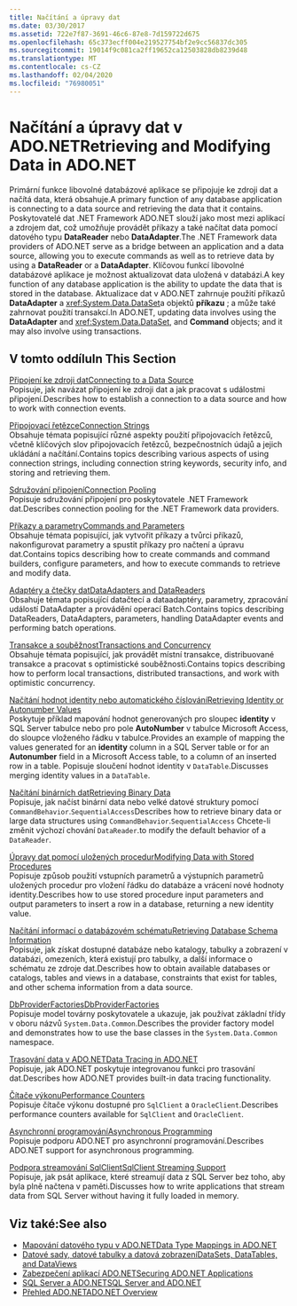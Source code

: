 ```yaml
---
title: Načítání a úpravy dat
ms.date: 03/30/2017
ms.assetid: 722e7f87-3691-46c6-87e8-7d159722d675
ms.openlocfilehash: 65c373ecff004e219527754bf2e9cc56837dc305
ms.sourcegitcommit: 19014f9c081ca2ff19652ca12503828db8239d48
ms.translationtype: MT
ms.contentlocale: cs-CZ
ms.lasthandoff: 02/04/2020
ms.locfileid: "76980051"
---
```

# <a name="retrieving-and-modifying-data-in-adonet"></a><span data-ttu-id="376d0-102">Načítání a úpravy dat v ADO.NET</span><span class="sxs-lookup"><span data-stu-id="376d0-102">Retrieving and Modifying Data in ADO.NET</span></span>
<span data-ttu-id="376d0-103">Primární funkce libovolné databázové aplikace se připojuje ke zdroji dat a načítá data, která obsahuje.</span><span class="sxs-lookup"><span data-stu-id="376d0-103">A primary function of any database application is connecting to a data source and retrieving the data that it contains.</span></span> <span data-ttu-id="376d0-104">Poskytovatelé dat .NET Framework ADO.NET slouží jako most mezi aplikací a zdrojem dat, což umožňuje provádět příkazy a také načítat data pomocí datového typu **DataReader** nebo **DataAdapter**.</span><span class="sxs-lookup"><span data-stu-id="376d0-104">The .NET Framework data providers of ADO.NET serve as a bridge between an application and a data source, allowing you to execute commands as well as to retrieve data by using a **DataReader** or a **DataAdapter**.</span></span> <span data-ttu-id="376d0-105">Klíčovou funkcí libovolné databázové aplikace je možnost aktualizovat data uložená v databázi.</span><span class="sxs-lookup"><span data-stu-id="376d0-105">A key function of any database application is the ability to update the data that is stored in the database.</span></span> <span data-ttu-id="376d0-106">Aktualizace dat v ADO.NET zahrnuje použití příkazů **DataAdapter** a <xref:System.Data.DataSet>a objektů **příkazu** ; a může také zahrnovat použití transakcí.</span><span class="sxs-lookup"><span data-stu-id="376d0-106">In ADO.NET, updating data involves using the **DataAdapter** and <xref:System.Data.DataSet>, and **Command** objects; and it may also involve using transactions.</span></span>  
  
## <a name="in-this-section"></a><span data-ttu-id="376d0-107">V tomto oddílu</span><span class="sxs-lookup"><span data-stu-id="376d0-107">In This Section</span></span>  
 [<span data-ttu-id="376d0-108">Připojení ke zdroji dat</span><span class="sxs-lookup"><span data-stu-id="376d0-108">Connecting to a Data Source</span></span>](connecting-to-a-data-source.md)  
 <span data-ttu-id="376d0-109">Popisuje, jak navázat připojení ke zdroji dat a jak pracovat s událostmi připojení.</span><span class="sxs-lookup"><span data-stu-id="376d0-109">Describes how to establish a connection to a data source and how to work with connection events.</span></span>  
  
 [<span data-ttu-id="376d0-110">Připojovací řetězce</span><span class="sxs-lookup"><span data-stu-id="376d0-110">Connection Strings</span></span>](connection-strings.md)  
 <span data-ttu-id="376d0-111">Obsahuje témata popisující různé aspekty použití připojovacích řetězců, včetně klíčových slov připojovacích řetězců, bezpečnostních údajů a jejich ukládání a načítání.</span><span class="sxs-lookup"><span data-stu-id="376d0-111">Contains topics describing various aspects of using connection strings, including connection string keywords, security info, and storing and retrieving them.</span></span>  
  
 [<span data-ttu-id="376d0-112">Sdružování připojení</span><span class="sxs-lookup"><span data-stu-id="376d0-112">Connection Pooling</span></span>](connection-pooling.md)  
 <span data-ttu-id="376d0-113">Popisuje sdružování připojení pro poskytovatele .NET Framework dat.</span><span class="sxs-lookup"><span data-stu-id="376d0-113">Describes connection pooling for the .NET Framework data providers.</span></span>  
  
 [<span data-ttu-id="376d0-114">Příkazy a parametry</span><span class="sxs-lookup"><span data-stu-id="376d0-114">Commands and Parameters</span></span>](commands-and-parameters.md)  
 <span data-ttu-id="376d0-115">Obsahuje témata popisující, jak vytvořit příkazy a tvůrci příkazů, nakonfigurovat parametry a spustit příkazy pro načtení a úpravu dat.</span><span class="sxs-lookup"><span data-stu-id="376d0-115">Contains topics describing how to create commands and command builders, configure parameters, and how to execute commands to retrieve and modify data.</span></span>  
  
 [<span data-ttu-id="376d0-116">Adaptéry a čtečky dat</span><span class="sxs-lookup"><span data-stu-id="376d0-116">DataAdapters and DataReaders</span></span>](dataadapters-and-datareaders.md)  
 <span data-ttu-id="376d0-117">Obsahuje témata popisující datačtecí a dataadaptéry, parametry, zpracování událostí DataAdapter a provádění operací Batch.</span><span class="sxs-lookup"><span data-stu-id="376d0-117">Contains topics describing DataReaders, DataAdapters, parameters, handling DataAdapter events and performing batch operations.</span></span>  
  
 [<span data-ttu-id="376d0-118">Transakce a souběžnost</span><span class="sxs-lookup"><span data-stu-id="376d0-118">Transactions and Concurrency</span></span>](transactions-and-concurrency.md)  
 <span data-ttu-id="376d0-119">Obsahuje témata popisující, jak provádět místní transakce, distribuované transakce a pracovat s optimistické souběžnosti.</span><span class="sxs-lookup"><span data-stu-id="376d0-119">Contains topics describing how to perform local transactions, distributed transactions, and work with optimistic concurrency.</span></span>  
  
 [<span data-ttu-id="376d0-120">Načítání hodnot identity nebo automatického číslování</span><span class="sxs-lookup"><span data-stu-id="376d0-120">Retrieving Identity or Autonumber Values</span></span>](retrieving-identity-or-autonumber-values.md)  
 <span data-ttu-id="376d0-121">Poskytuje příklad mapování hodnot generovaných pro sloupec **identity** v SQL Server tabulce nebo pro pole **AutoNumber** v tabulce Microsoft Access, do sloupce vloženého řádku v tabulce.</span><span class="sxs-lookup"><span data-stu-id="376d0-121">Provides an example of mapping the values generated for an **identity** column in a SQL Server table or for an **Autonumber** field in a Microsoft Access table, to a column of an inserted row in a table.</span></span> <span data-ttu-id="376d0-122">Popisuje sloučení hodnot identity v `DataTable`.</span><span class="sxs-lookup"><span data-stu-id="376d0-122">Discusses merging identity values in a `DataTable`.</span></span>  
  
 [<span data-ttu-id="376d0-123">Načítání binárních dat</span><span class="sxs-lookup"><span data-stu-id="376d0-123">Retrieving Binary Data</span></span>](retrieving-binary-data.md)  
 <span data-ttu-id="376d0-124">Popisuje, jak načíst binární data nebo velké datové struktury pomocí `CommandBehavior`.`SequentialAccess`</span><span class="sxs-lookup"><span data-stu-id="376d0-124">Describes how to retrieve binary data or large data structures using `CommandBehavior`.`SequentialAccess`</span></span> <span data-ttu-id="376d0-125">Chcete-li změnit výchozí chování `DataReader`.</span><span class="sxs-lookup"><span data-stu-id="376d0-125">to modify the default behavior of a `DataReader`.</span></span>  
  
 [<span data-ttu-id="376d0-126">Úpravy dat pomocí uložených procedur</span><span class="sxs-lookup"><span data-stu-id="376d0-126">Modifying Data with Stored Procedures</span></span>](modifying-data-with-stored-procedures.md)  
 <span data-ttu-id="376d0-127">Popisuje způsob použití vstupních parametrů a výstupních parametrů uložených procedur pro vložení řádku do databáze a vrácení nové hodnoty identity.</span><span class="sxs-lookup"><span data-stu-id="376d0-127">Describes how to use stored procedure input parameters and output parameters to insert a row in a database, returning a new identity value.</span></span>  
  
 [<span data-ttu-id="376d0-128">Načítání informací o databázovém schématu</span><span class="sxs-lookup"><span data-stu-id="376d0-128">Retrieving Database Schema Information</span></span>](retrieving-database-schema-information.md)  
 <span data-ttu-id="376d0-129">Popisuje, jak získat dostupné databáze nebo katalogy, tabulky a zobrazení v databázi, omezeních, která existují pro tabulky, a další informace o schématu ze zdroje dat.</span><span class="sxs-lookup"><span data-stu-id="376d0-129">Describes how to obtain available databases or catalogs, tables and views in a database, constraints that exist for tables, and other schema information from a data source.</span></span>  
  
 [<span data-ttu-id="376d0-130">DbProviderFactories</span><span class="sxs-lookup"><span data-stu-id="376d0-130">DbProviderFactories</span></span>](dbproviderfactories.md)  
 <span data-ttu-id="376d0-131">Popisuje model továrny poskytovatele a ukazuje, jak používat základní třídy v oboru názvů `System.Data.Common`.</span><span class="sxs-lookup"><span data-stu-id="376d0-131">Describes the provider factory model and demonstrates how to use the base classes in the `System.Data.Common` namespace.</span></span>  
  
 [<span data-ttu-id="376d0-132">Trasování data v ADO.NET</span><span class="sxs-lookup"><span data-stu-id="376d0-132">Data Tracing in ADO.NET</span></span>](data-tracing.md)  
 <span data-ttu-id="376d0-133">Popisuje, jak ADO.NET poskytuje integrovanou funkci pro trasování dat.</span><span class="sxs-lookup"><span data-stu-id="376d0-133">Describes how ADO.NET provides built-in data tracing functionality.</span></span>  
  
 [<span data-ttu-id="376d0-134">Čítače výkonu</span><span class="sxs-lookup"><span data-stu-id="376d0-134">Performance Counters</span></span>](performance-counters.md)  
 <span data-ttu-id="376d0-135">Popisuje čítače výkonu dostupné pro `SqlClient` a `OracleClient`.</span><span class="sxs-lookup"><span data-stu-id="376d0-135">Describes performance counters available for `SqlClient` and `OracleClient`.</span></span>  
  
 [<span data-ttu-id="376d0-136">Asynchronní programování</span><span class="sxs-lookup"><span data-stu-id="376d0-136">Asynchronous Programming</span></span>](asynchronous-programming.md)  
 <span data-ttu-id="376d0-137">Popisuje podporu ADO.NET pro asynchronní programování.</span><span class="sxs-lookup"><span data-stu-id="376d0-137">Describes ADO.NET support for asynchronous programming.</span></span>  
  
 [<span data-ttu-id="376d0-138">Podpora streamování SqlClient</span><span class="sxs-lookup"><span data-stu-id="376d0-138">SqlClient Streaming Support</span></span>](sqlclient-streaming-support.md)  
 <span data-ttu-id="376d0-139">Popisuje, jak psát aplikace, které streamují data z SQL Server bez toho, aby byla plně načtena v paměti.</span><span class="sxs-lookup"><span data-stu-id="376d0-139">Discusses how to write applications that stream data from SQL Server without having it fully loaded in memory.</span></span>  
  
## <a name="see-also"></a><span data-ttu-id="376d0-140">Viz také:</span><span class="sxs-lookup"><span data-stu-id="376d0-140">See also</span></span>

- [<span data-ttu-id="376d0-141">Mapování datového typu v ADO.NET</span><span class="sxs-lookup"><span data-stu-id="376d0-141">Data Type Mappings in ADO.NET</span></span>](data-type-mappings-in-ado-net.md)
- [<span data-ttu-id="376d0-142">Datové sady, datové tabulky a datová zobrazení</span><span class="sxs-lookup"><span data-stu-id="376d0-142">DataSets, DataTables, and DataViews</span></span>](./dataset-datatable-dataview/index.md)
- [<span data-ttu-id="376d0-143">Zabezpečení aplikací ADO.NET</span><span class="sxs-lookup"><span data-stu-id="376d0-143">Securing ADO.NET Applications</span></span>](securing-ado-net-applications.md)
- [<span data-ttu-id="376d0-144">SQL Server a ADO.NET</span><span class="sxs-lookup"><span data-stu-id="376d0-144">SQL Server and ADO.NET</span></span>](./sql/index.md)
- [<span data-ttu-id="376d0-145">Přehled ADO.NET</span><span class="sxs-lookup"><span data-stu-id="376d0-145">ADO.NET Overview</span></span>](ado-net-overview.md)
